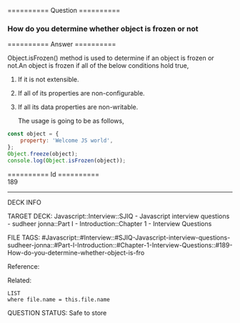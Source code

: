 ========== Question ==========  

### How do you determine whether object is frozen or not  

========== Answer ==========  

Object.isFrozen() method is used to determine if an object is frozen or not.An object is frozen if all of the below conditions hold true,

1. If it is not extensible.

2. If all of its properties are non-configurable.

3. If all its data properties are non-writable.

    The usage is going to be as follows,

```javascript
const object = {
    property: 'Welcome JS world',
};
Object.freeze(object);
console.log(Object.isFrozen(object));
```

========== Id ==========  
189

---

DECK INFO

TARGET DECK: Javascript::Interview::SJIQ - Javascript interview questions - sudheer jonna::Part I - Introduction::Chapter 1 - Interview Questions

FILE TAGS: #Javascript::#Interview::#SJIQ-Javascript-interview-questions-sudheer-jonna::#Part-I-Introduction::#Chapter-1-Interview-Questions::#189-How-do-you-determine-whether-object-is-fro

Reference:

Related:

```dataview
LIST
where file.name = this.file.name
```

QUESTION STATUS: Safe to store
